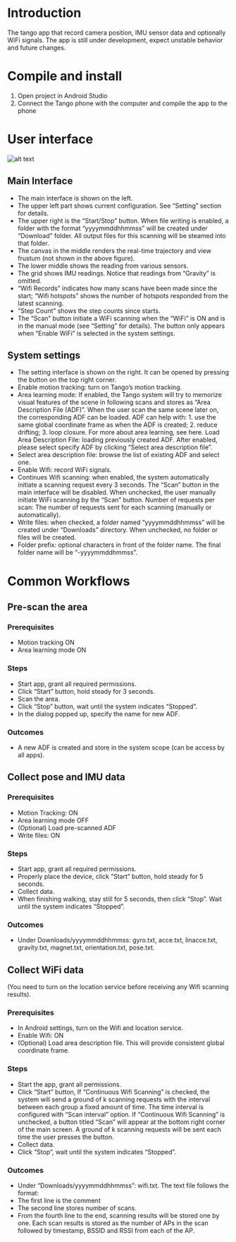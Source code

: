 # Introduction
The tango app that record camera position, IMU sensor data and optionally WiFi signals. The app is still under development, expect unstable behavior and future changes.

# Compile and install
1. Open project in Android Studio
2. Connect the Tango phone with the computer and compile the app to the phone
# User interface
![alt text](https://github.com/higerra/TangoIMURecorder/raw/master/screenshot/image.png "User interface")
## Main Interface
  * The main interface is shown on the left.
  * The upper left part shows current configuration. See “Setting” section for details.
  * The upper right is the “Start/Stop” button. When file writing is enabled, a folder with the format “yyyymmddhhmmss” will be created under “Download” folder. All output files for this scanning will be steamed into that folder.
  * The canvas in the middle renders the real-time trajectory and view frustum (not shown in the above figure).
  * The lower middle shows the reading from various sensors. 
  * The grid shows IMU readings. Notice that readings from “Gravity” is omitted.
  * “Wifi Records” indicates how many scans have been made since the start; “Wifi hotspots” shows the number of hotspots responded from the latest scanning.
  * “Step Count” shows the step counts since starts.
  * The “Scan” button initiate a WiFi scanning when the “WiFi” is ON and is in the manual mode (see “Setting” for details). The button only appears when “Enable WiFi” is selected in the system settings.
## System settings
  * The setting interface is shown on the right. It can be opened by pressing the button on the top right corner.
  * Enable motion tracking: turn on Tango’s motion tracking.
  * Area learning mode: If enabled, the Tango system will try to memorize visual features of the scene in following scans and stores as “Area Description File (ADF)”. When the user scan the same scene later on, the corresponding ADF can be loaded. ADF can help with: 1. use the same global coordinate frame as when the ADF is created; 2. reduce drifting; 3. loop closure. For more about area learning, see here.
Load Area Description File: loading previously created ADF. After enabled, please select specify ADF by clicking “Select area description file”.
  * Select area description file: browse the list of existing ADF and select one.
  * Enable Wifi: record WiFi signals.
  * Continues Wifi scanning: when enabled, the system automatically initiate a scanning request every 3 seconds. The “Scan” button in the main interface will be disabled. When unchecked, the user manually initiate WiFi scanning by the “Scan” button.
Number of requests per scan: The number of requests sent for each scanning (manually or automatically).
  * Write files: when checked, a folder named “yyyymmddhhmmss” will be created under “Downloads” directory. When unchecked, no folder or files will be created.
  * Folder prefix: optional characters in front of the folder name. The final folder name will be “<prefix>-yyyymmddhmmss”.

# Common Workflows
## Pre-scan the area
### Prerequisites
  * Motion tracking ON
  * Area learning mode ON
### Steps
  * Start app, grant all required permissions.
  * Click “Start” button, hold steady for 3 seconds.
  * Scan the area.
  * Click “Stop” button, wait until the system indicates “Stopped”.
  * In the dialog popped up, specify the name for new ADF.
### Outcomes
  * A new ADF is created and store in the system scope (can be access by all apps).

## Collect pose and IMU data
### Prerequisites
  * Motion Tracking: ON
  * Area learning mode OFF
  * (Optional) Load pre-scanned ADF
  * Write files: ON
### Steps
  * Start app, grant all required permissions.
  * Properly place the device, click “Start” button, hold steady for 5 seconds.
  * Collect data.
  * When finishing walking, stay still for 5 seconds, then click “Stop”. Wait until the system indicates “Stopped”.
### Outcomes
  * Under Downloads/yyyymmddhhmmss: gyro.txt, acce.txt, linacce.txt, gravity.txt, magnet.txt, orientation.txt, pose.txt.

## Collect WiFi data
(You need to turn on the location service before receiving any Wifi scanning results).
### Prerequisites
  * In Android settings, turn on the Wifi and location service.
  * Enable Wifi: ON
  * (Optional) Load area description file. This will provide consistent global coordinate frame.
### Steps
  * Start the app, grant all permissions.
  * Click “Start” button, If “Continuous Wifi Scanning” is checked, the system will send a ground of  k scanning requests with the interval between each group a fixed amount of time. The time interval is configured with “Scan interval” option. If “Continuous Wifi Scanning” is unchecked, a button titled “Scan” will appear at the bottom right corner of the main screen. A ground of k scanning requests will be sent each time the user presses the button.
  * Collect data.
  * Click “Stop”, wait until the system indicates “Stopped”.
### Outcomes
  * Under “Downloads/yyyymmddhhmmss”: wifi.txt. The text file follows the format:
  * The first line is the comment
  * The second line stores number of scans.
  * From the fourth line to the end, scanning results will be stored one by one. Each scan results is stored as the number of APs in the scan followed by timestamp, BSSID and RSSI from each of the AP.
